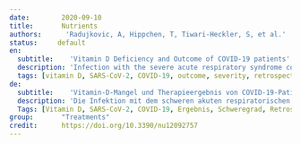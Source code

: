 ```yaml
---
date:        2020-09-10
title:       Nutrients 
authors:      'Radujkovic, A, Hippchen, T, Tiwari-Heckler, S, et al.'
status:     default
en:
  subtitle:    'Vitamin D Deficiency and Outcome of COVID-19 patients'
  description: 'Infection with the severe acute respiratory syndrome coronavirus-2 (SARS-CoV-2) poses an enormous challenge to health care systems throughout the world. Without causal treatment, identification of modifiable prognostic factors may help to improve outcomes. To explore possible associations of vitamin D (VitD) status with disease severity and survival, we studied 185 patients diagnosed with coronavirus disease 2019 (COVID-19) and treated at our center. VitD status at first presentation was assessed retrospectively using accredited laboratory methods. VitD deficiency was defined as serum total 25-hydroxyvitamin D level < 12 ng/mL (<30 nM). Primary endpoint was severe course of disease (i.e., need for invasive mechanical ventilation and/or death, IMV/D). Within a median observation period of 66 days (range 2–92), 23 patients required IMV. A total of 28 patients had IMV/D, including 16 deaths. 93 (50%) patients required hospitalization (inpatient subgroup). A total of 41 (22%) patients were VitD deficient. When adjusted for age, gender, and comorbidities, VitD deficiency was associated with higher risk of IMV/D and death (HR 6.12, 95% CI 2.79–13.42, p < 0.001 and HR 14.73, 95% CI 4.16–52.19, p < 0.001, respectively). Similar correlations were observed in the inpatient subgroup. Our study demonstrates an association between VitD deficiency and severity/mortality of COVID-19, highlighting the need for interventional studies on VitD supplementation in SARS-CoV-2 infected individuals.'
  tags: [vitamin D, SARS-CoV-2, COVID-19, outcome, severity, retrospective]
de: 
  subtitle:    'Vitamin-D-Mangel und Therapieergebnis von COVID-19-Patienten'
  description: 'Die Infektion mit dem schweren akuten respiratorischen Syndrom Coronavirus-2 (SARS-CoV-2) stellt eine enorme Herausforderung für die Gesundheitssysteme in aller Welt dar. Ohne kausale Behandlung kann die Identifizierung veränderbarer prognostischer Faktoren dazu beitragen, die Ergebnisse zu verbessern. Um mögliche Zusammenhänge zwischen dem Vitamin-D-Status (VitD) und dem Schweregrad der Erkrankung und dem Überleben zu untersuchen, haben wir 185 Patienten untersucht, bei denen die Coronavirus-Krankheit 2019 (COVID-19) diagnostiziert und in unserem Zentrum behandelt wurde. Der Vitamin-D-Status bei der Erstvorstellung wurde retrospektiv mit akkreditierten Labormethoden ermittelt. VitD-Mangel wurde definiert als Serum-Gesamt-25-Hydroxyvitamin-D-Spiegel < 12 ng/ml (<30 nM). Primärer Endpunkt war der schwere Krankheitsverlauf (d. h. die Notwendigkeit einer invasiven mechanischen Beatmung und/oder der Tod, IMV/D). Innerhalb eines medianen Beobachtungszeitraums von 66 Tagen (Bereich 2-92) benötigten 23 Patienten eine IMV. Insgesamt 28 Patienten hatten IMV/D, darunter 16 Todesfälle. 93 (50 %) Patienten benötigten einen Krankenhausaufenthalt (stationäre Untergruppe). Insgesamt 41 (22 %) Patienten wiesen einen VitD-Mangel auf. Bereinigt um Alter, Geschlecht und Begleiterkrankungen war VitD-Mangel mit einem höheren Risiko für IMV/D und Tod verbunden (HR 6,12, 95% CI 2,79-13,42, p < 0,001 bzw. HR 14,73, 95% CI 4,16-52,19, p < 0,001). Ähnliche Korrelationen beobachteten wir in der stationären Untergruppe. Unsere Studie zeigt einen Zusammenhang zwischen VitD-Mangel und Schweregrad/Mortalität von COVID-19 und unterstreicht die Notwendigkeit von Interventionsstudien zur VitD-Supplementierung bei mit SARS-CoV-2 infizierten Personen.'
  Tags: [Vitamin D, SARS-CoV-2, COVID-19, Ergebnis, Schweregrad, Retrospektive]
group:       "Treatments"
credit:      https://doi.org/10.3390/nu12092757
---
```

<object data="{{ page.link }}" style='height:calc(100vh - 400px); width: 100%' type='application/pdf'></object>